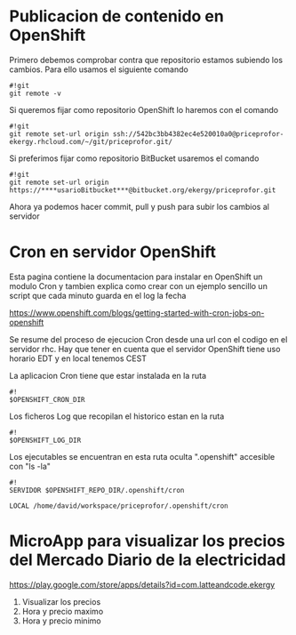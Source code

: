 # Publicacion de contenido en OpenShift


Primero debemos comprobar contra que repositorio estamos subiendo los cambios. Para ello usamos el siguiente comando
```
#!git
git remote -v
```

Si queremos fijar como repositorio OpenShift lo haremos con el comando
```
#!git
git remote set-url origin ssh://542bc3bb4382ec4e520010a0@priceprofor-ekergy.rhcloud.com/~/git/priceprofor.git/
```

Si preferimos fijar como repositorio BitBucket usaremos el comando
```
#!git
git remote set-url origin https://****usarioBitbucket***@bitbucket.org/ekergy/priceprofor.git
```

Ahora ya podemos hacer commit, pull y push para subir los cambios al servidor

# Cron en servidor OpenShift

Esta pagina contiene la documentacion para instalar en OpenShift un modulo Cron y tambien explica como crear con un ejemplo sencillo un script que cada minuto guarda en el log la fecha

https://www.openshift.com/blogs/getting-started-with-cron-jobs-on-openshift

Se resume del proceso de ejecucion Cron desde una url con el codigo en el servidor rhc. Hay que tener en cuenta que el servidor OpenShift tiene uso horario EDT y en local tenemos CEST

La aplicacion Cron tiene que estar instalada en la ruta 
```
#!
$OPENSHIFT_CRON_DIR
```

Los ficheros Log que recopilan el historico estan en la ruta 
```
#!
$OPENSHIFT_LOG_DIR
```

Los ejecutables se encuentran en esta ruta oculta ".openshift" accesible con "ls -la"
```
#!
SERVIDOR $OPENSHIFT_REPO_DIR/.openshift/cron

LOCAL /home/david/workspace/priceprofor/.openshift/cron
```

# MicroApp para visualizar los precios del Mercado Diario de la electricidad

https://play.google.com/store/apps/details?id=com.latteandcode.ekergy

1. Visualizar los precios
2. Hora y precio maximo
3. Hora y precio minimo
